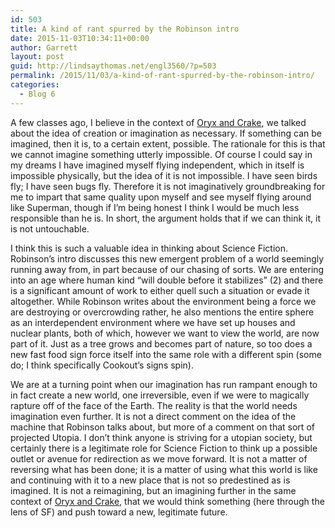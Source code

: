 ```yaml
---
id: 503
title: A kind of rant spurred by the Robinson intro
date: 2015-11-03T10:34:11+00:00
author: Garrett
layout: post
guid: http://lindsaythomas.net/engl3560/?p=503
permalink: /2015/11/03/a-kind-of-rant-spurred-by-the-robinson-intro/
categories:
  - Blog 6
---
```

A few classes ago, I believe in the context of <u>Oryx and Crake</u>, we talked about the idea of creation or imagination as necessary. If something can be imagined, then it is, to a certain extent, possible. The rationale for this is that we cannot imagine something utterly impossible. Of course I could say in my dreams I have imagined myself flying independent, which in itself is impossible physically, but the idea of it is not impossible. I have seen birds fly; I have seen bugs fly. Therefore it is not imaginatively groundbreaking for me to impart that same quality upon myself and see myself flying around like Superman, though if I’m being honest I think I would be much less responsible than he is. In short, the argument holds that if we can think it, it is not untouchable.

I think this is such a valuable idea in thinking about Science Fiction. Robinson’s intro discusses this new emergent problem of a world seemingly running away from, in part because of our chasing of sorts. We are entering into an age where human kind “will double before it stabilizes” (2) and there is a significant amount of work to either quell such a situation or evade it altogether. While Robinson writes about the environment being a force we are destroying or overcrowding rather, he also mentions the entire sphere as an interdependent environment where we have set up houses and nuclear plants, both of which, however we want to view the world, are now part of it. Just as a tree grows and becomes part of nature, so too does a new fast food sign force itself into the same role with a different spin (some do; I think specifically Cookout’s signs spin).

We are at a turning point when our imagination has run rampant enough to in fact create a new world, one irreversible, even if we were to magically rapture off of the face of the Earth. The reality is that the world needs imagination even further. It is not a direct comment on the idea of the machine that Robinson talks about, but more of a comment on that sort of projected Utopia. I don’t think anyone is striving for a utopian society, but certainly there is a legitimate role for Science Fiction to think up a possible outlet or avenue for redirection as we move forward. It is not a matter of reversing what has been done; it is a matter of using what this world is like and continuing with it to a new place that is not so predestined as is imagined. It is not a reimagining, but an imagining further in the same context of <u>Oryx and Crake</u>, that we would think something (here through the lens of SF) and push toward a new, legitimate future.